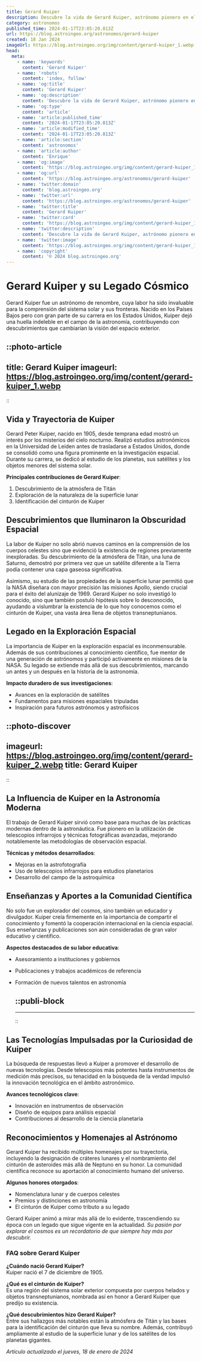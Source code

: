 ```yaml
---
title: Gerard Kuiper
description: Descubre la vida de Gerard Kuiper, astrónomo pionero en el estudio del sistema solar y los cuerpos celestes que lo rodean.
category: astronomos
published_time: 2024-01-17T23:05:20.813Z
url: https://blog.astroingeo.org/astronomos/gerard-kuiper
created: 18 Jan 2024
imageUrl: https://blog.astroingeo.org/img/content/gerard-kuiper_1.webp
head:
  meta:
    - name: 'keywords'
      content: 'Gerard Kuiper'
    - name: 'robots'
      content: 'index, follow'
    - name: 'og:title'
      content: 'Gerard Kuiper'
    - name: 'og:description'
      content: 'Descubre la vida de Gerard Kuiper, astrónomo pionero en el estudio del sistema solar y los cuerpos celestes que lo rodean.'
    - name: 'og:type'
      content: 'article'
    - name: 'article:published_time'
      content: '2024-01-17T23:05:20.813Z'
    - name: 'article:modified_time'
      content: '2024-01-17T23:05:20.813Z'
    - name: 'article:section'
      content: 'astronomos'
    - name: 'article:author'
      content: 'Enrique'
    - name: 'og:image'
      content: 'https://blog.astroingeo.org/img/content/gerard-kuiper_1.webp'
    - name: 'og:url'
      content: 'https://blog.astroingeo.org/astronomos/gerard-kuiper'
    - name: 'twitter:domain'
      content: 'blog.astroingeo.org'
    - name: 'twitter:url'
      content: 'https://blog.astroingeo.org/astronomos/gerard-kuiper'
    - name: 'twitter:title'
      content: 'Gerard Kuiper'
    - name: 'twitter:card'
      content: 'https://blog.astroingeo.org/img/content/gerard-kuiper_1.webp'
    - name: 'twitter:description'
      content: 'Descubre la vida de Gerard Kuiper, astrónomo pionero en el estudio del sistema solar y los cuerpos celestes que lo rodean.'
    - name: 'twitter:image'
      content: 'https://blog.astroingeo.org/img/content/gerard-kuiper_1.webp'
    - name: 'copyright'
      content: '© 2024 blog.astroingeo.org'
---
```

# Gerard Kuiper y su Legado Cósmico

Gerard Kuiper fue un astrónomo de renombre, cuya labor ha sido invaluable para la comprensión del sistema solar y sus fronteras. Nacido en los Países Bajos pero con gran parte de su carrera en los Estados Unidos, Kuiper dejó una huella indeleble en el campo de la astronomía, contribuyendo con descubrimientos que cambiarían la visión del espacio exterior.


::photo-article
---
title: Gerard Kuiper
imageurl: https://blog.astroingeo.org/img/content/gerard-kuiper_1.webp
---
::


## Vida y Trayectoria de Kuiper
Gerard Peter Kuiper, nacido en 1905, desde temprana edad mostró un interés por los misterios del cielo nocturno. Realizó estudios astronómicos en la Universidad de Leiden antes de trasladarse a Estados Unidos, donde se consolidó como una figura prominente en la investigación espacial. Durante su carrera, se dedicó al estudio de los planetas, sus satélites y los objetos menores del sistema solar.

**Principales contribuciones de Gerard Kuiper**:
1. Descubrimiento de la atmósfera de Titán
2. Exploración de la naturaleza de la superficie lunar
3. Identificación del cinturón de Kuiper

## Descubrimientos que Iluminaron la Obscuridad Espacial
La labor de Kuiper no solo abrió nuevos caminos en la comprensión de los cuerpos celestes sino que evidenció la existencia de regiones previamente inexploradas. Su descubrimiento de la atmósfera de Titán, una luna de Saturno, demostró por primera vez que un satélite diferente a la Tierra podía contener una capa gaseosa significativa.

Asimismo, su estudio de las propiedades de la superficie lunar permitió que la NASA diseñara con mayor precisión las misiones Apollo, siendo crucial para el éxito del alunizaje de 1969. Gerard Kuiper no solo investigó lo conocido, sino que también postuló hipótesis sobre lo desconocido, ayudando a vislumbrar la existencia de lo que hoy conocemos como el cinturón de Kuiper, una vasta área llena de objetos transneptunianos.

## Legado en la Exploración Espacial
La importancia de Kuiper en la exploración espacial es inconmensurable. Además de sus contribuciones al conocimiento científico, fue mentor de una generación de astrónomos y participó activamente en misiones de la NASA. Su legado se extiende más allá de sus descubrimientos, marcando un antes y un después en la historia de la astronomía.

**Impacto duradero de sus investigaciones**:
- Avances en la exploración de satélites
- Fundamentos para misiones espaciales tripuladas
- Inspiración para futuros astrónomos y astrofísicos


::photo-discover
---
imageurl: https://blog.astroingeo.org/img/content/gerard-kuiper_2.webp
title: Gerard Kuiper
---
::


## La Influencia de Kuiper en la Astronomía Moderna
El trabajo de Gerard Kuiper sirvió como base para muchas de las prácticas modernas dentro de la astronáutica. Fue pionero en la utilización de telescopios infrarrojos y técnicas fotográficas avanzadas, mejorando notablemente las metodologías de observación espacial.

**Técnicas y métodos desarrollados**:
- Mejoras en la astrofotografía
- Uso de telescopios infrarrojos para estudios planetarios
- Desarrollo del campo de la astroquímica

## Enseñanzas y Aportes a la Comunidad Científica
No solo fue un explorador del cosmos, sino también un educador y divulgador. Kuiper creía firmemente en la importancia de compartir el conocimiento y fomentó la cooperación internacional en la ciencia espacial. Sus enseñanzas y publicaciones son aún consideradas de gran valor educativo y científico.

**Aspectos destacados de su labor educativa**:
- Asesoramiento a instituciones y gobiernos
- Publicaciones y trabajos académicos de referencia
- Formación de nuevos talentos en astronomía


  ::publi-block
  ---
  ---
  ::
  
  
## Las Tecnologías Impulsadas por la Curiosidad de Kuiper
La búsqueda de respuestas llevó a Kuiper a promover el desarrollo de nuevas tecnologías. Desde telescopios más potentes hasta instrumentos de medición más precisos, su tenacidad en la búsqueda de la verdad impulsó la innovación tecnológica en el ámbito astronómico.

**Avances tecnológicos clave**:
- Innovación en instrumentos de observación
- Diseño de equipos para análisis espacial
- Contribuciones al desarrollo de la ciencia planetaria

## Reconocimientos y Homenajes al Astrónomo
Gerard Kuiper ha recibido múltiples homenajes por su trayectoria, incluyendo la designación de cráteres lunares y el nombramiento del cinturón de asteroides más allá de Neptuno en su honor. La comunidad científica reconoce su aportación al conocimiento humano del universo.

**Algunos honores otorgados**:
- Nomenclatura lunar y de cuerpos celestes
- Premios y distinciones en astronomía
- El cinturón de Kuiper como tributo a su legado

Gerard Kuiper animó a mirar más allá de lo evidente, trascendiendo su época con un legado que sigue vigente en la actualidad. _Su pasión por explorar el cosmos es un recordatorio de que siempre hay más por descubrir._

### FAQ sobre Gerard Kuiper
**¿Cuándo nació Gerard Kuiper?**  
Kuiper nació el 7 de diciembre de 1905.

**¿Qué es el cinturón de Kuiper?**  
Es una región del sistema solar exterior compuesta por cuerpos helados y objetos transneptunianos, nombrada así en honor a Gerard Kuiper que predijo su existencia. 

**¿Qué descubrimientos hizo Gerard Kuiper?**  
Entre sus hallazgos más notables están la atmósfera de Titán y las bases para la identificación del cinturón que lleva su nombre. Además, contribuyó ampliamente al estudio de la superficie lunar y de los satélites de los planetas gigantes.

_Artículo actualizado el jueves, 18 de enero de 2024_